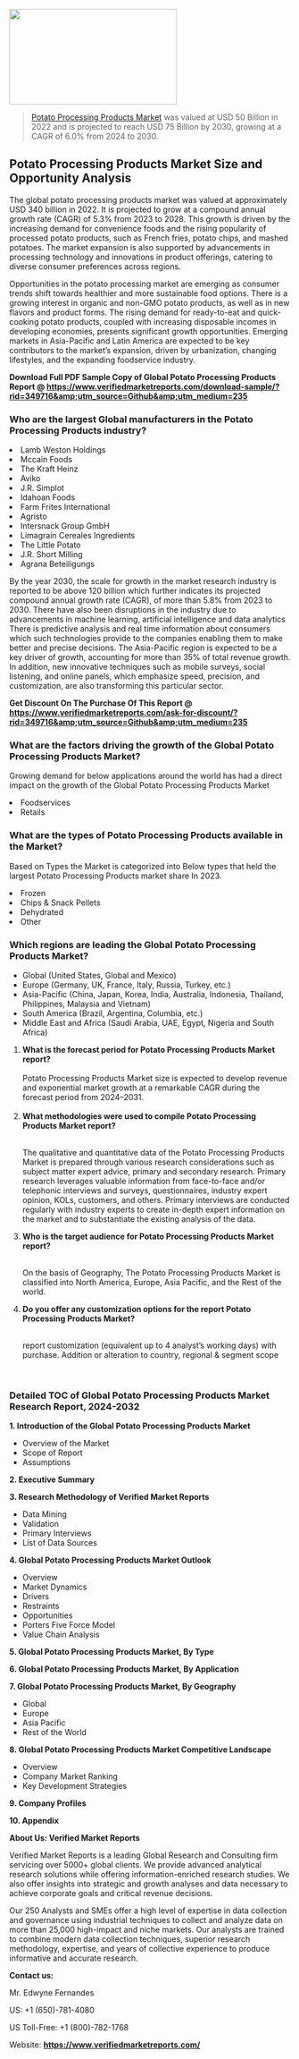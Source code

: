 <img src="https://ffe5etoiles.com/wp-content/uploads/2024/12/MST1-300x171.png" alt="" width="300" height="171" class="alignnone size-medium wp-image-20088" /><blockquote><p><p><a href="https://www.verifiedmarketreports.com/download-sample/?rid=349716&utm_source=Github&utm_medium=235" target="_blank">Potato Processing Products Market</a> was valued at USD 50 Billion in 2022 and is projected to reach USD 75 Billion by 2030, growing at a CAGR of 6.0% from 2024 to 2030.</p></blockquote><p><h2>Potato Processing Products Market Size and Opportunity Analysis</h2><p>The global potato processing products market was valued at approximately USD 340 billion in 2022. It is projected to grow at a compound annual growth rate (CAGR) of 5.3% from 2023 to 2028. This growth is driven by the increasing demand for convenience foods and the rising popularity of processed potato products, such as French fries, potato chips, and mashed potatoes. The market expansion is also supported by advancements in processing technology and innovations in product offerings, catering to diverse consumer preferences across regions.</p><p>Opportunities in the potato processing market are emerging as consumer trends shift towards healthier and more sustainable food options. There is a growing interest in organic and non-GMO potato products, as well as in new flavors and product forms. The rising demand for ready-to-eat and quick-cooking potato products, coupled with increasing disposable incomes in developing economies, presents significant growth opportunities. Emerging markets in Asia-Pacific and Latin America are expected to be key contributors to the market’s expansion, driven by urbanization, changing lifestyles, and the expanding foodservice industry.</p></p><p class=""><strong>Download Full PDF Sample Copy of Global Potato Processing Products Report @ <a href="https://www.verifiedmarketreports.com/download-sample/?rid=349716&amp;utm_source=Github&amp;utm_medium=235" target="_blank">https://www.verifiedmarketreports.com/download-sample/?rid=349716&amp;utm_source=Github&amp;utm_medium=235</a></strong></p><h3 id="" class="">Who are the largest Global manufacturers in the Potato Processing Products industry?</h3><p><li>Lamb Weston Holdings</li><li> Mccain Foods</li><li> The Kraft Heinz</li><li> Aviko</li><li> J.R. Simplot</li><li> Idahoan Foods</li><li> Farm Frites International</li><li> Agristo</li><li> Intersnack Group GmbH</li><li> Limagrain Cereales Ingredients</li><li> The Little Potato</li><li> J.R. Short Milling</li><li> Agrana Beteiligungs</li></p><div class=""><div class="" dir="" data-message-author-role="" data-message-id="" data-message-model-slug=""><div class=""><div class=""><div class=""><div class="" dir="" data-message-author-role="" data-message-id="" data-message-model-slug=""><div class=""><div class=""><p>By the year 2030, the scale for growth in the market research industry is reported to be above 120 billion which further indicates its projected compound annual growth rate (CAGR), of more than 5.8% from 2023 to 2030. There have also been disruptions in the industry due to advancements in machine learning, artificial intelligence and data analytics There is predictive analysis and real time information about consumers which such technologies provide to the companies enabling them to make better and precise decisions. The Asia-Pacific region is expected to be a key driver of growth, accounting for more than 35% of total revenue growth. In addition, new innovative techniques such as mobile surveys, social listening, and online panels, which emphasize speed, precision, and customization, are also transforming this particular sector.</p><p><strong>Get Discount On The Purchase Of This Report @&nbsp; <a href="https://www.verifiedmarketreports.com/ask-for-discount/?rid=349716&amp;utm_source=Github&amp;utm_medium=235" target="_blank">https://www.verifiedmarketreports.com/ask-for-discount/?rid=349716&amp;utm_source=Github&amp;utm_medium=235</a></strong></p></div></div></div></div></div></div></div></div><h3 id="" class="">What are the factors driving the growth of the Global Potato Processing Products Market?</h3><p id="" class="">Growing demand for below applications around the world has had a direct impact on the growth of the Global Potato Processing Products Market</p><p id="" class=""><li>Foodservices</li><li> Retails</li></p><h3 id="" class="">What are the types of Potato Processing Products available in the Market?</h3><p id="" class="">Based on Types the Market is categorized into Below types that held the largest Potato Processing Products market share In 2023.</p><p id="" class=""><li>Frozen</li><li> Chips & Snack Pellets</li><li> Dehydrated</li><li> Other</li></p><h3 id="" class="">Which regions are leading the Global Potato Processing Products Market?</h3><ul><li>Global (United States, Global and Mexico)</li><li>Europe (Germany, UK, France, Italy, Russia, Turkey, etc.)</li><li>Asia-Pacific (China, Japan, Korea, India, Australia, Indonesia, Thailand, Philippines, Malaysia and Vietnam)</li><li>South America (Brazil, Argentina, Columbia, etc.)</li><li>Middle East and Africa (Saudi Arabia, UAE, Egypt, Nigeria and South Africa)</li></ul><p><ol><li><strong>What is the forecast period for Potato Processing Products Market report?<br /></strong><br /><span data-sheets-root="1" data-sheets-value="{&quot;1&quot;:2,&quot;2&quot;:&quot;XXXX size is expected to develop revenue and exponential market growth at a remarkable CAGR during the forecast period from 2024&ndash;2030.&quot;}" data-sheets-userformat="{&quot;2&quot;:12674,&quot;4&quot;:{&quot;1&quot;:2,&quot;2&quot;:16776960},&quot;10&quot;:2,&quot;11&quot;:0,&quot;15&quot;:&quot;Arial&quot;,&quot;16&quot;:12}">Potato Processing Products Market size is expected to develop revenue and exponential market growth at a remarkable CAGR during the forecast period from 2024&ndash;2031.</span><br /><br /></li><li><strong>What methodologies were used to compile Potato Processing Products Market report?<br /><br /></strong><p>The qualitative and quantitative data of the&nbsp;Potato Processing Products Market is prepared through various research considerations such as subject matter expert advice, primary and secondary research. Primary research leverages valuable information from face-to-face and/or telephonic interviews and surveys, questionnaires, industry expert opinion, KOLs, customers, and others. Primary interviews are conducted regularly with industry experts to create in-depth expert information on the market and to substantiate the existing analysis of the data.&nbsp;</p></li><li><strong>Who is the target audience for Potato Processing Products Market report?<br /><br /></strong><p>On the basis of Geography, The&nbsp;Potato Processing Products Market is classified into North America, Europe, Asia Pacific, and the Rest of the world.</p></li><li><strong>Do you offer any customization options for the report Potato Processing Products Market?<br /><br /></strong><p>report customization (equivalent up to 4 analyst&rsquo;s working days) with purchase. Addition or alteration to country, regional &amp; segment scope</p><p>&nbsp;</p></li></ol></p><h3 id="" class="">Detailed TOC of Global Potato Processing Products Market Research Report, 2024-2032</h3><p id="" class=""><strong>1. Introduction of the Global Potato Processing Products Market</strong></p><ul><li>Overview of the Market</li><li>Scope of Report</li><li>Assumptions</li></ul><p id="" class=""><strong>2. Executive Summary</strong></p><p id="" class=""><strong>3. Research Methodology of&nbsp;Verified Market Reports</strong></p><ul><li>Data Mining</li><li>Validation</li><li>Primary Interviews</li><li>List of Data Sources</li></ul><p id="" class=""><strong>4. Global Potato Processing Products Market Outlook</strong></p><ul><li>Overview</li><li>Market Dynamics</li><li>Drivers</li><li>Restraints</li><li>Opportunities</li><li>Porters Five Force Model</li><li>Value Chain Analysis</li></ul><p id="" class=""><strong>5. Global Potato Processing Products Market, By&nbsp;Type</strong></p><p id="" class=""><strong>6. Global Potato Processing Products Market, By Application</strong></p><p id="" class=""><strong>7. Global Potato Processing Products Market, By Geography</strong></p><ul><li>Global</li><li>Europe</li><li>Asia Pacific</li><li>Rest of the World</li></ul><p id="" class=""><strong>8. Global Potato Processing Products Market Competitive Landscape</strong></p><ul><li>Overview</li><li>Company Market Ranking</li><li>Key Development Strategies</li></ul><p id="" class=""><strong>9. Company Profiles</strong></p><p id="" class=""><strong>10. Appendix</strong></p><p id="" class=""><strong>About Us: Verified Market Reports</strong></p><p id="" class="">Verified Market Reports is a leading Global Research and Consulting firm servicing over 5000+ global clients. We provide advanced analytical research solutions while offering information-enriched research studies. We also offer insights into strategic and growth analyses and data necessary to achieve corporate goals and critical revenue decisions.</p><p id="" class="">Our 250 Analysts and SMEs offer a high level of expertise in data collection and governance using industrial techniques to collect and analyze data on more than 25,000 high-impact and niche markets. Our analysts are trained to combine modern data collection techniques, superior research methodology, expertise, and years of collective experience to produce informative and accurate research.</p><p id="" class=""><strong>Contact us:</strong></p><p id="" class="">Mr. Edwyne Fernandes</p><p id="" class="">US: +1 (650)-781-4080</p><p id="" class="">US Toll-Free: +1 (800)-782-1768</p><p id="" class="">Website: <a target="" data-test-app-aware-link=""><strong>https://www.verifiedmarketreports.com/</strong></a></p>
